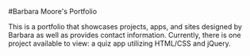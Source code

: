 #Barbara Moore's Portfolio

This is a portfolio that showcases projects, apps, and sites designed by Barbara as well as provides contact information.
Currently, there is one project available to view: a quiz app utilizing HTML/CSS and jQuery.